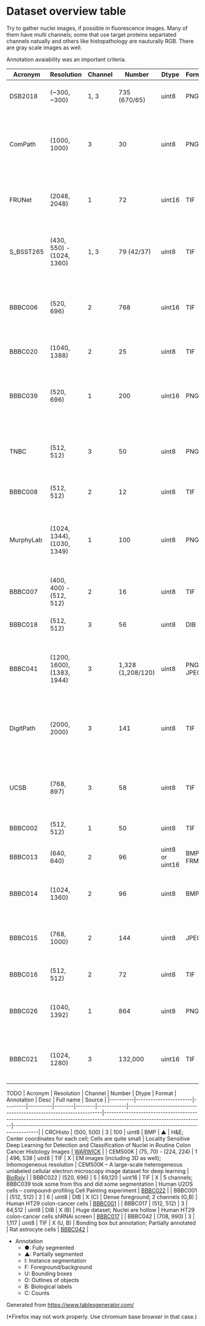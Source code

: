# Dataset overview table
Try to gather nuclei images, if possible in fluorescence images. Many of them
have multi channels; some that use target proteins separtated channels natually
and others like histopathology are nauturally RGB. There are gray scale images
as well.

Annotation avaiability was an important criteria.


| Acronym   | Resolution                 | Channel | Number            | Dtype           | Format     | Annotation | Desc                                                                           | Full name                                                                                            | Source                                                                  |
|-----------|----------------------------|---------|-------------------|-----------------|------------|------------|--------------------------------------------------------------------------------|------------------------------------------------------------------------------------------------------|-------------------------------------------------------------------------|
| DSB2018   | (~300, ~300)               | 1, 3    | 735 (670/65)      | uint8           | PNG        | ● (I)      | Kaggle; Mixture of images here and there                                       | Data Science Bowl 2018                                                                               | [DSB2018](https://www.kaggle.com/c/data-science-bowl-2018)              |
| ComPath   | (1000, 1000)               | 3       | 30                | uint8           | PNG        | ● (I)      | H&E; Instance segmented; dense                                                 | A Dataset and a Technique for Generalized Nuclear Segmentation for Computational Pathology           | [IEEE Xplore](https://ieeexplore.ieee.org/document/7872382)             |
| FRUNet    | (2048, 2048)               | 1       | 72                | uint16          | TIF        | ● (I)      | TEM images                                                                     | FRU-Net: Robust Segmentation of Small Extracellular Vesicles                                         | [Nature](https://www.nature.com/articles/s41598-019-49431-3)            |
| S_BSST265 | (430, 550) - (1024, 1360)  | 1, 3    | 79 (42/37)        | uint8           | TIF        | ● (I)      | IF images; Designed for ML                                                     | An annotated fluorescence image dataset for training nuclear segmentation methods                    | [Nature](https://www.nature.com/articles/s41597-020-00608-w)            |
| BBBC006   | (520, 696)                 | 2       | 768               | uint16          | TIF        | ● (I)      | Have z-stack; z=16 is in-focus ones; sites (s1, s2); w1=Hoechst, w2=phalloidin | Human U2OS cells (out of focus)                                                                      | [BBBC006](https://bbbc.broadinstitute.org/BBBC006)                      |
| BBBC020   | (1040, 1388)               | 2       | 25                | uint8           | TIF        | ● (I)      | Cell & Nuclei anno; 5 missing annotations                                      | Murine bone-marrow derived macrophages                                                               | [BBBC020](https://bbbc.broadinstitute.org/BBBC020)                      |
| BBBC039   | (520, 696)                 | 1       | 200               | uint16          | PNG        | ● (I)      | Samples from BBBC022; Annotated; May have some overlap with DSB2018            | Nuclei of U2OS cells in a chemical screen                                                            | [BBBC039](https://bbbc.broadinstitute.org/BBBC039)                      |
| TNBC      | (512, 512)                 | 3       | 50                | uint8           | PNG        | ● (F)      | H&E; Triple Negative Breast Cancer                                             | Segmentation of Nuclei in Histopathology Images by Deep Regression of the Distance Map               | [IEEE Xplore](https://ieeexplore.ieee.org/document/8438559)             |
| BBBC008   | (512, 512)                 | 2       | 12                | uint8           | TIF        | ● (F)      | F/B semantic segmentation                                                      | Human HT29 colon-cancer cells                                                                        | [BBBC008](https://bbbc.broadinstitute.org/BBBC008)                      |
| MurphyLab | (1024, 1344), (1030, 1349) | 1       | 100               | uint8           | PNG        | ● (O)      | Two annotation formats; Photoshop and GIMP; 97 segmented images                | Nuclei Segmentation In Microscope Cell Images: A Hand-Segmented Dataset And Comparison Of Algorithms | [MurphyLab](http://murphylab.web.cmu.edu/data/2009_ISBI_Nuclei.html)    |
| BBBC007   | (400, 400) - (512, 512)    | 2       | 16                | uint8           | TIF        | ● (O)      | Outline annotation                                                             | Drosophila Kc167 cells                                                                               | [BBBC007](https://bbbc.broadinstitute.org/BBBC007)                      |
| BBBC018   | (512, 512)                 | 3       | 56                | uint8           | DIB        | ● (O)      | Outline anno; One missing annotation (ind=55)                                  | Human HT29 colon-cancer cells (diverse phenotypes)                                                   | [BBBC018](https://bbbc.broadinstitute.org/BBBC018)                      |
| BBBC041   | (1200, 1600), (1383, 1944) | 3       | 1,328 (1,208/120) | uint8           | PNG, JPEG  | ● (U)      | Bounding box; Not 1368 images as described in BBBC?; RGB and YUV space         | P. vivax (malaria) infected human blood smears                                                       | [BBBC041](https://bbbc.broadinstitute.org/BBBC041)                      |
| DigitPath | (2000, 2000)               | 3       | 141               | uint8           | TIF        | ▲ (S)      | H&E; partially annotated                                                       | Deep learning for digital pathology image analysis: A comprehensive tutorial with selected use cases | [PubMed Central](https://www.ncbi.nlm.nih.gov/pmc/articles/PMC4977982/) |
| UCSB      | (768, 897)                 | 3       | 58                | uint8           | TIF        | ▲ (S)      | H&E; partially annotated; Two categories (benign, malignant)                   | A biosegmentation benchmark for evaluation of bioimage analysis methods                              | [PubMed Central](https://www.ncbi.nlm.nih.gov/pmc/articles/PMC2777895/) |
| BBBC002   | (512, 512)                 | 1       | 50                | uint8           | TIF        | X (C)      | May overlap with DSB2018                                                       | Drosophila Kc167 cells                                                                               | [BBBC002](https://bbbc.broadinstitute.org/BBBC002)                      |
| BBBC013   | (640, 640)                 | 2       | 96                | uint8 or uint16 | BMP or FRM | X (B)      | Cytoplasm                                                                      | Human U2OS cells cytoplasm–nucleus translocation                                                     | [BBBC013](https://bbbc.broadinstitute.org/BBBC013)                      |
| BBBC014   | (1024, 1360)               | 2       | 96                | uint8           | BMP        | X (B)      | Second channel is usually very clear with a few artifacts                      | Human U2OS cells cytoplasm–nucleus translocation                                                     | [BBBC014](https://bbbc.broadinstitute.org/BBBC014)                      |
| BBBC015   | (768, 1000)                | 2       | 144               | uint8           | JPEG       | X (B)      | 2 channels (Green, Crimson); Texture in green channel                          | Human U2OS cells transfluor                                                                          | [BBBC015](https://bbbc.broadinstitute.org/BBBC015)                      |
| BBBC016   | (512, 512)                 | 2       | 72                | uint8           | TIF        | X (B)      | 2 channels (G,B); Cells are Blue                                               | Human U2OS cells transfluor                                                                          | [BBBC016](https://bbbc.broadinstitute.org/BBBC016)                      |
| BBBC026   | (1040, 1392)               | 1       | 864               | uint8           | PNG        | X (B, C)   | Only centers are annotated for 5 imgages                                       | Human Hepatocyte and Murine Fibroblast cells – Co-culture experiment                                 | [BBBC026](https://bbbc.broadinstitute.org/BBBC026)                      |
| BBBC021   | (1024, 1280)               | 3       | 132,000           | uint16          | TIF        | X (B)      | HUGE dataset; 3 channels; DAPI(w1), Tubulin(w2), Actin(w4)                     | Human MCF7 cells – compound-profiling experiment                                                     | [BBBC021](https://bbbc.broadinstitute.org/BBBC021)                      |

TODO
| Acronym  | Resolution            | Channel | Number   | Dtype  | Format | Annotation | Desc                                                              | Full name                                                                                                            | Source                                                                                 |
|----------|-----------------------|---------|----------|--------|--------|------------|-------------------------------------------------------------------|----------------------------------------------------------------------------------------------------------------------|----------------------------------------------------------------------------------------|
| CRCHisto | (500, 500)            | 3       | 100      | uint8  | BMP    | ▲          | H&E; Center coordinates for each cell; Cells are quite small      | Locality Sensitive Deep Learning for Detection and Classification of Nuclei in Routine Colon Cancer Histology Images | [WARWICK](https://warwick.ac.uk/fac/sci/dcs/research/tia/data/crchistolabelednucleihe) |
| CEM500K  | (75, 70) - (224, 224) | 1       | 496, 538 | uint8  | TIF    | X          | EM images (including 3D as well); Inhomogeneous resolution        | CEM500K – A large-scale heterogeneous unlabeled cellular electron microscopy image dataset for deep learning         | [BioRxiv](https://www.biorxiv.org/content/10.1101/2020.12.11.421792v2)                 |
| BBBC022  | (520, 696)            | 5       | 69,120   | uint16 | TIF    | X          | 5 channels; BBBC039 took some from this and did some segmentation | Human U2OS cells – compound-profiling Cell Painting experiment                                                       | [BBBC022](https://bbbc.broadinstitute.org/BBBC022)                                     |
| BBBC001  | (512, 512)            | 2       | 6        | uint8  | DIB    | X (C)      | Dense foreground; 2 channels (G,B)                                | Human HT29 colon-cancer cells                                                                                        | [BBBC001](https://bbbc.broadinstitute.org/BBBC001)                                     |
| BBBC017  | (512, 512)            | 3       | 64,512   | uint8  | DIB    | X (B)      | Huge dataset; Nuclei are hollow                                   | Human HT29 colon-cancer cells shRNAi screen                                                                          | [BBBC017](https://bbbc.broadinstitute.org/BBBC017)                                     |
| BBBC042  | (708, 990)            | 3       | 1,117    | uint8  | TIF    | X (U, B)   | Bonding box but annotation; Partially annotated                   | Rat astrocyte cells                                                                                                  | [BBBC042](https://bbbc.broadinstitute.org/BBBC042)                                     |

- Annotation
	* ●: Fully segmented
	* ▲: Partially segmented
	* I: Instance segmentation
	* F: Foreground/background
	* U: Bounding boxes
	* O: Outlines of objects
	* B: Biological labels
	* C: Counts

Generated from https://www.tablesgenerator.com/

(*Firefox may not work properly. Use chromium base browser in that case.)
